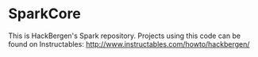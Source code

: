 SparkCore
=========
This is HackBergen's Spark repository.
Projects using this code can be found on Instructables: http://www.instructables.com/howto/hackbergen/
